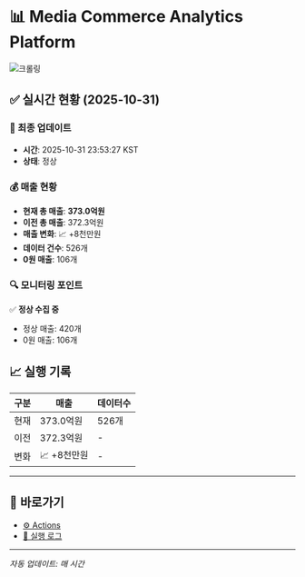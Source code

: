 # 📊 Media Commerce Analytics Platform

![크롤링](https://img.shields.io/badge/크롤링-정상-green)

## ✅ 실시간 현황 (2025-10-31)

### 📍 최종 업데이트
- **시간**: 2025-10-31 23:53:27 KST
- **상태**: 정상

### 💰 매출 현황
- **현재 총 매출**: **373.0억원**
- **이전 총 매출**: 372.3억원
- **매출 변화**: 📈 +8천만원
- **데이터 건수**: 526개
- **0원 매출**: 106개

### 🔍 모니터링 포인트

✅ **정상 수집 중**
- 정상 매출: 420개
- 0원 매출: 106개


## 📈 실행 기록

| 구분 | 매출 | 데이터수 |
|------|------|----------|
| 현재 | 373.0억원 | 526개 |
| 이전 | 372.3억원 | - |
| 변화 | 📈 +8천만원 | - |

---

## 🔗 바로가기

- [⚙️ Actions](../../actions)
- [📝 실행 로그](../../actions/workflows/daily_scraping.yml)

---

*자동 업데이트: 매 시간*
